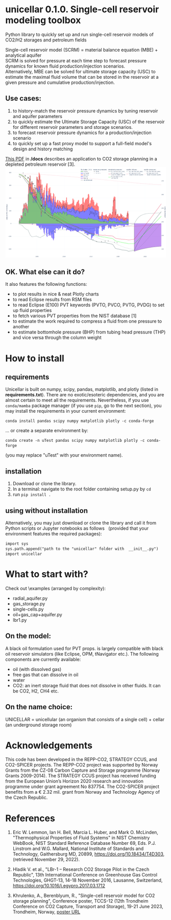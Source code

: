 # unicellar 0.1.0. Single-cell reservoir modeling toolbox
Python library to quickly set up and run single-cell reservoir models of CO2/H2 storages and petroleum fields

Single-cell reservoir model (SCRM) = material balance equation (MBE) + analytical aquifer  
SCRM is solved for pressure at each time step to forecast pressure dynamics for known fluid production/injection scenarios.  
Alternatively, MBE can be solved for ultimate storage capacity (USC) to estimate the maximal fluid volume that can be stored in the reservoir at a given pressure and cumulative production/injection.

## Use cases:
1. to history-match the reservoir pressure dynamics by tuning reservoir and aquifer parameters
2. to quickly estimate the Ultimate Storage Capacity (USC) of the reservoir
for different reservoir parameters and storage scenarios.
3. to forecast reservoir pressure dynamics for a production/injection scenario
4. to quickly set up a fast proxy model to support a full-field model's design and history matching  

[This PDF](/docs/TCCS12/2023.02%20-%20TCCS12%20-%20SCRM%20for%20CO2%20storage%20planning_revised.pdf) in **/docs** describes an application to CO2 storage planning in a depleted petroleum reservoir [3].
![fig2](/docs/TCCS12/fig2.png)

## OK. What else can it do?
It also features the following functions:
- to plot results in nice & neat Plotly charts 
- to read Eclipse results from RSM files
- to read Eclipse (E100) PVT keywords (PVTO, PVCO, PVTG, PVDG) to set up fluid 
properties
- to fetch various PVT properties from the NIST database [1] 
- to estimate the work required to compress a fluid from one pressure to another
- to estimate bottomhole pressure (BHP) from tubing head pressure (THP) and vice versa through the column weight

# How to install 
## requirements
Unicellar is built on numpy, scipy, pandas, matplotlib, and plotly (listed in **requirements.txt**). 
There are no exotic/esoteric dependencies, and you are almost certain to meet all the requirements. 
Nevertheless, if you use `conda/mamba` package manager 
(if you use `pip`, go to the next section), 
you may install the requirements in your current environment:  
```
conda install pandas scipy numpy matplotlib plotly -c conda-forge
```
... or create a separate environment by:
```
conda create -n uTest pandas scipy numpy matplotlib plotly -c conda-forge
```
(you may replace "uTest" with your environment name).  

## installation
1. Download or clone the library. 
2. In a terminal: navigate to the root folder containing setup.py by `cd`
3. run `pip install .`  

## using without installation
Alternatively, you may just download or clone the library
and call it from Python scripts or Jupyter notebooks as follows  
(provided that your environment features the required packages):
```
import sys
sys.path.append("path to the "unicellar" folder with  __init__.py")
import unicellar
```

# What to start with?
Check out \examples (arranged by complexity):
* radial_aquifer.py
* gas_storage.py
* single-cells.py
* oil+gas_cap+aquifer.py
* lbr1.py

## On the model:
A black oil formulation used for PVT props. is largely compatible with black oil reservoir simulators (like Eclipse, OPM, tNavigator etc.). 
The following components are currently available:
- oil (with dissolved gas)
- free gas that can dissolve in oil
- water
- CO2: an inert storage fluid that does not dissolve in other fluids. It can be CO2, H2, CH4 etc. 

## On the name choice:
UNICELLAR = unicellular (an organism that consists of a single cell) + 
cellar (an underground storage room)

# Acknowledgements
This code has been developed in the REPP-CO2, STRATEGY CCUS, and CO2-SPICER projects.
The REPP-CO2 project was supported by Norway Grants from the CZ-08 Carbon Capture and Storage programme (Norway Grants 2009-2014). The STRATEGY CCUS project has received funding from the European Union’s Horizon 2020 research and innovation programme under grant agreement No 837754. The CO2-SPICER project benefits from a € 2.32 mil. grant from Norway and Technology Agency of the Czech Republic. 


# References
1. Eric W. Lemmon, Ian H. Bell, Marcia L. Huber, and Mark O. McLinden, 
    "Thermophysical Properties of Fluid Systems"  in NIST Chemistry WebBook, 
    NIST Standard Reference Database Number 69, 
    Eds. P.J. Linstrom and W.G. Mallard, National Institute of Standards and Technology, 
    Gaithersburg MD, 20899, https://doi.org/10.18434/T4D303, (retrieved November 29, 2022).

2. Hladik V. et al., "LBr-1 – Research CO2 Storage Pilot in the Czech Republic",  13th International Conference on Greenhouse Gas Control Technologies, GHGT-13, 14-18 November 2016, Lausanne, Switzerland, https://doi.org/10.1016/j.egypro.2017.03.1712

3. Khrulenko, A., Berenblyum, R., "Single-cell reservoir model for CO2 storage planning", Conference poster, TCCS-12 (12th Trondheim Conference on CO2 Capture, Transport and Storage), 19-21 June 2023, Trondheim, Norway,
   [poster URL](https://co2-spicer.geology.cz/sites/default/files/2023-08/250_poster_Khrulenko_SCRM%20for%20CO2%20storage%20planning.pdf)

